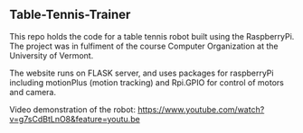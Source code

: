## Table-Tennis-Trainer

This repo holds the code for a table tennis robot built using the RaspberryPi. The project was in fulfiment of the course Computer Organization at the University of Vermont.

The website runs on FLASK server, and uses packages for raspberryPi including motionPlus (motion tracking) and Rpi.GPIO for control of motors and camera.

Video demonstration of the robot:
https://www.youtube.com/watch?v=g7sCdBtLnO8&feature=youtu.be
